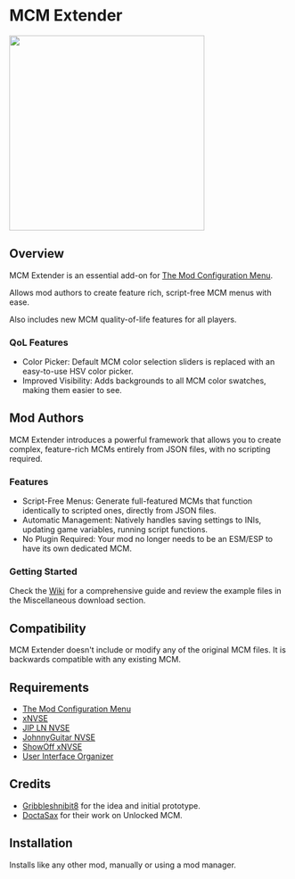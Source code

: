 # MCM Extender
<p align="left">
    <img height="350px" src="https://staticdelivery.nexusmods.com/mods/130/images/93642/93642-1756777267-1064381590.png">
</p>

## Overview
MCM Extender is an essential add-on for [The Mod Configuration Menu](https://www.nexusmods.com/newvegas/mods/42507).

Allows mod authors to create feature rich, script-free MCM menus with ease.

Also includes new MCM quality-of-life features for all players.

### QoL Features
- Color Picker: Default MCM color selection sliders is replaced with an easy-to-use HSV color picker.
- Improved Visibility: Adds backgrounds to all MCM color swatches, making them easier to see.

## Mod Authors
MCM Extender introduces a powerful framework that allows you to create complex, feature-rich MCMs entirely from JSON files, with no scripting required.

### Features
- Script-Free Menus: Generate full-featured MCMs that function identically to scripted ones, directly from JSON files.
- Automatic Management: Natively handles saving settings to INIs, updating game variables, running script functions.
- No Plugin Required: Your mod no longer needs to be an ESM/ESP to have its own dedicated MCM.

### Getting Started
Check the [Wiki](https://github.com/Stentorious/MCMExtender/wiki) for a comprehensive guide and review the example files in the Miscellaneous download section.

## Compatibility
MCM Extender doesn't include or modify any of the original MCM files.
It is backwards compatible with any existing MCM.

## Requirements
- [The Mod Configuration Menu](https://www.nexusmods.com/newvegas/mods/42507)
- [xNVSE](https://www.nexusmods.com/newvegas/mods/67883)
- [JIP LN NVSE](https://www.nexusmods.com/newvegas/mods/58277)
- [JohnnyGuitar NVSE](https://www.nexusmods.com/newvegas/mods/66927)
- [ShowOff xNVSE](https://www.nexusmods.com/newvegas/mods/72541)
- [User Interface Organizer](https://www.nexusmods.com/newvegas/mods/57174)

## Credits
- [Gribbleshnibit8](https://next.nexusmods.com/profile/Gribbleshnibit8) for the idea and initial prototype.
- [DoctaSax](https://next.nexusmods.com/profile/DoctaSax) for their work on Unlocked MCM.

## Installation
Installs like any other mod, manually or using a mod manager.